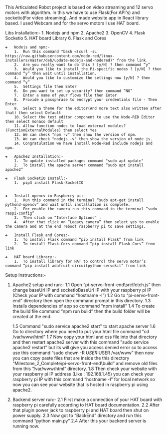 This Articulated Robot project is based on video streaming and 12 servo motors with algorithm.
In this we have to use Flask(For API's) and socketio(For video streaming). And made website app in React library based.
I used Webcam and for the servo motors I use HAT board.

Libs Installation:-
    1.	Nodejs and npm
    2.	Apache2
    3.	OpenCV
    4.	Flask Socketio
    5.	HAT board Library
    6.	Flask and Cores

    ❖	Nodejs and npm:-
        1.	Run this command "bash <(curl -sL https://raw.githubusercontent.com/node-red/linux-installers/master/deb/update-nodejs-and-nodered)" from the link.
        2.	Are you really want to do this ? [y/N] ? then command “y”
        3.	Would you like to install the Pi-specific nodes ? [y/N] ? then command “y” then wait until installation.
        4.	Would you like to customize the settings now [y/N] ? then command “y”
        5.	Settings file then Enter
        6.	Do you want to set up security? then command “NO”
        7.	Enter a name of your flows file then Enter
        8.	Provide a passphrase to encrypt your credentials file - Then Enter
        9.	Select a theme for the editor(And more text also written after that) then select Default
        10.	Select the text editor component to use the Node-RED Editor then select monaco default
        11.	Allow function nodes to load external modules? (FunctionExternalModules) then select Yes
        12.	We can check "npm -v" then show the version of npm.
        13.	We can check "nodejs -v" then show the version of node js.
        14.	Congratulation we have install Node-Red include nodejs and npm.

    ❖	Apache2 Installation:-
        1.	To update installed packages command "sudo apt update"
        2.	To install the apache server command “sudo apt install apache2” 

    ❖	Flask SocketIO Install:-
        1.	pip3 install Flask-SocketIO


    ❖	Install opencv in Raspberry pi:-
        1.	Run this command in the terminal “sudo apt-get install python3-opencv“ and wait until installation is complete.
        2.	For enable the camera run this command in the terminal “sudo raspi-config” 
        3.	Then click on “Interface Options” .
        4.	After that click on “Legacy camera” then select yes to enable the camera and at the end reboot raspberry pi to save settings.

    ❖	Install Flask and Cores:-
        1.	To install Flask command “pip install Flask” from link
        2.	To install Flask-Cors command “pip install Flask-Cors” from link

    ❖	HAT board Library:-
        1.	To install library for HAT to control the servo motor’s command “pip install adafruit-circuitpython-servokit” from link


Setup Instructions:-
1.	Apache2 setup and run:-
    1.1	Open “pi-servo-front-end\src\fetch.js” then change baseUrl IP and socketIoBaseUrl IP with your raspberry pi IP (Check your IP with command “hostname -I”)
    1.2	Go to “pi-servo-front-end” directory then open the command prompt in this directory.
    1.3	Installs dependencies of app so command “npm install”
    1.4	To create the build file command “npm run build” then the build folder will be created at the end.

    1.5	Command "sudo service apache2 start" to start apache server
    1.6	Go to directory where you need to put your html file command "cd /var/www/html"
    1.7	Now copy your html and css file into that directory and then restart apache2 server with this command "sudo service apache2 restart" but its will give you access denied error so to access use this command “sudo chown -R $USER:$USER /var/www” then now you can copy paste files that are inside the this directory “Milestone_2_Complete\pi-servo-front-end\build”  and remove old files from this “/var/www/html” directory.
    1.8	Then check your website with your raspberry pi IP address (Like : 192.168.1.45) you can check your raspberry pi IP with this command “hostname -I” for local network so now you can see your website that is hosted in raspberry pi using apache2.

2.	Backend server run:-
    2.1	First make a connection of your HAT board with raspberry pi carefully according to HAT board documentation.
    2.2	After that plugin power jack to raspberry pi and HAT board then shut on power supply.
    2.3	Now got to “BackEnd” directory and run this command “python main.py”
    2.4	After this your backend server is running now.
